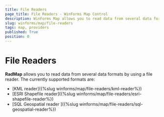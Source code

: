 ```yaml
---
title: File Readers
page_title: File Readers - WinForms Map Control
description: WinForms Map allows you to read data from several data formats by using a file reader.
slug: winforms/map/file-readers
tags: map, providers
published: True
position: 0 
---
```


# File Readers

__RadMap__ allows you to read data from several data formats by using a file reader. The currently supported formats are:

* [KML reader]({%slug winforms/map/file-readers/kml-reader%})
* [ESRI Shapefile reader]({%slug winforms/map/file-readers/esri-shapefile-reader%})
* [SQL Geospatial reader ]({%slug winforms/map/file-readers/sql-geospatial-reader%})

 